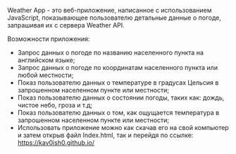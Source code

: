Weather App - это веб-приложение, написанное с использованием JavaScript, показывающее пользователю детальные данные о погоде, запрашивая их с сервера Weather API.

Возможности приложения:
- Запрос данных о погоде по названию населенного пункта на английском языке;
- Запрос данных о погоде по координатам населенного пункта или любой местности;
- Показ пользователю данных о температуре в градусах Цельсия в запрошенном населенном пункте или местности;
- Показ пользователю данных о состоянии погоды, таких как: дождь, чистое небо, гроза и т.д;
- Показ пользователю данных о том, как ощущается температура в запрошенном населенном пункте или местности;
- Использовать приложение можно как скачав его на свой компьютер и затем открыв файл Index.html, так и перейдя по ссылке: https://kav0ish0.github.io/